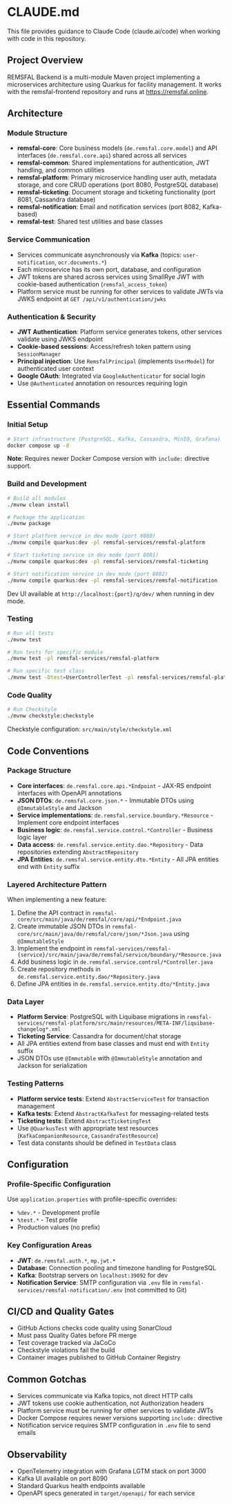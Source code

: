 # CLAUDE.md

This file provides guidance to Claude Code (claude.ai/code) when working with code in this repository.

## Project Overview

REMSFAL Backend is a multi-module Maven project implementing a microservices architecture using Quarkus for facility management. It works with the remsfal-frontend repository and runs at https://remsfal.online.

## Architecture

### Module Structure

- **remsfal-core**: Core business models (`de.remsfal.core.model`) and API interfaces (`de.remsfal.core.api`) shared across all services
- **remsfal-common**: Shared implementations for authentication, JWT handling, and common utilities
- **remsfal-platform**: Primary microservice handling user auth, metadata storage, and core CRUD operations (port 8080, PostgreSQL database)
- **remsfal-ticketing**: Document storage and ticketing functionality (port 8081, Cassandra database)
- **remsfal-notification**: Email and notification services (port 8082, Kafka-based)
- **remsfal-test**: Shared test utilities and base classes

### Service Communication

- Services communicate asynchronously via **Kafka** (topics: `user-notification`, `ocr.documents.*`)
- Each microservice has its own port, database, and configuration
- JWT tokens are shared across services using SmallRye JWT with cookie-based authentication (`remsfal_access_token`)
- Platform service must be running for other services to validate JWTs via JWKS endpoint at `GET /api/v1/authentication/jwks`

### Authentication & Security

- **JWT Authentication**: Platform service generates tokens, other services validate using JWKS endpoint
- **Cookie-based sessions**: Access/refresh token pattern using `SessionManager`
- **Principal injection**: Use `RemsfalPrincipal` (implements `UserModel`) for authenticated user context
- **Google OAuth**: Integrated via `GoogleAuthenticator` for social login
- Use `@Authenticated` annotation on resources requiring login

## Essential Commands

### Initial Setup

```bash
# Start infrastructure (PostgreSQL, Kafka, Cassandra, MinIO, Grafana)
docker compose up -d
```

**Note**: Requires newer Docker Compose version with `include:` directive support.

### Build and Development

```bash
# Build all modules
./mvnw clean install

# Package the application
./mvnw package

# Start platform service in dev mode (port 8080)
./mvnw compile quarkus:dev -pl remsfal-services/remsfal-platform

# Start ticketing service in dev mode (port 8081)
./mvnw compile quarkus:dev -pl remsfal-services/remsfal-ticketing

# Start notification service in dev mode (port 8082)
./mvnw compile quarkus:dev -pl remsfal-services/remsfal-notification
```

Dev UI available at `http://localhost:{port}/q/dev/` when running in dev mode.

### Testing

```bash
# Run all tests
./mvnw test

# Run tests for specific module
./mvnw test -pl remsfal-services/remsfal-platform

# Run specific test class
./mvnw test -Dtest=UserControllerTest -pl remsfal-services/remsfal-platform
```

### Code Quality

```bash
# Run Checkstyle
./mvnw checkstyle:checkstyle
```

Checkstyle configuration: `src/main/style/checkstyle.xml`

## Code Conventions

### Package Structure

- **Core interfaces**: `de.remsfal.core.api.*Endpoint` - JAX-RS endpoint interfaces with OpenAPI annotations
- **JSON DTOs**: `de.remsfal.core.json.*` - Immutable DTOs using `@ImmutableStyle` and Jackson
- **Service implementations**: `de.remsfal.service.boundary.*Resource` - Implement core endpoint interfaces
- **Business logic**: `de.remsfal.service.control.*Controller` - Business logic layer
- **Data access**: `de.remsfal.service.entity.dao.*Repository` - Data repositories extending `AbstractRepository`
- **JPA Entities**: `de.remsfal.service.entity.dto.*Entity` - All JPA entities end with `Entity` suffix

### Layered Architecture Pattern

When implementing a new feature:

1. Define the API contract in `remsfal-core/src/main/java/de/remsfal/core/api/*Endpoint.java`
2. Create immutable JSON DTOs in `remsfal-core/src/main/java/de/remsfal/core/json/*Json.java` using `@ImmutableStyle`
3. Implement the endpoint in `remsfal-services/remsfal-{service}/src/main/java/de/remsfal/service/boundary/*Resource.java`
4. Add business logic in `de.remsfal.service.control/*Controller.java`
5. Create repository methods in `de.remsfal.service.entity.dao/*Repository.java`
6. Define JPA entities in `de.remsfal.service.entity.dto/*Entity.java`

### Data Layer

- **Platform Service**: PostgreSQL with Liquibase migrations in `remsfal-services/remsfal-platform/src/main/resources/META-INF/liquibase-changelog*.xml`
- **Ticketing Service**: Cassandra for document/chat storage
- All JPA entities extend from base classes and must end with `Entity` suffix
- JSON DTOs use `@Immutable` with `@ImmutableStyle` annotation and Jackson for serialization

### Testing Patterns

- **Platform service tests**: Extend `AbstractServiceTest` for transaction management
- **Kafka tests**: Extend `AbstractKafkaTest` for messaging-related tests
- **Ticketing tests**: Extend `AbstractTicketingTest`
- Use `@QuarkusTest` with appropriate test resources (`KafkaCompanionResource`, `CassandraTestResource`)
- Test data constants should be defined in `TestData` class

## Configuration

### Profile-Specific Configuration

Use `application.properties` with profile-specific overrides:
- `%dev.*` - Development profile
- `%test.*` - Test profile
- Production values (no prefix)

### Key Configuration Areas

- **JWT**: `de.remsfal.auth.*`, `mp.jwt.*`
- **Database**: Connection pooling and timezone handling for PostgreSQL
- **Kafka**: Bootstrap servers on `localhost:39092` for dev
- **Notification Service**: SMTP configuration via `.env` file in `remsfal-services/remsfal-notification/.env` (not committed to Git)

## CI/CD and Quality Gates

- GitHub Actions checks code quality using SonarCloud
- Must pass Quality Gates before PR merge
- Test coverage tracked via JaCoCo
- Checkstyle violations fail the build
- Container images published to GitHub Container Registry

## Common Gotchas

- Services communicate via Kafka topics, not direct HTTP calls
- JWT tokens use cookie authentication, not Authorization headers
- Platform service must be running for other services to validate JWTs
- Docker Compose requires newer versions supporting `include:` directive
- Notification service requires SMTP configuration in `.env` file to send emails

## Observability

- OpenTelemetry integration with Grafana LGTM stack on port 3000
- Kafka UI available on port 8090
- Standard Quarkus health endpoints available
- OpenAPI specs generated in `target/openapi/` for each service
